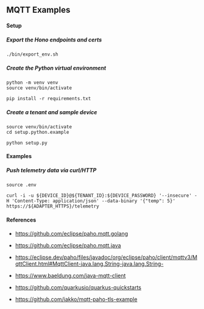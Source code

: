 ## MQTT Examples

#### Setup

##### Export the Hono endpoints and certs

```shell
./bin/export_env.sh
```

##### Create the Python virtual environment

```shell
python -m venv venv
source venv/bin/activate

pip install -r requirements.txt
```

##### Create a tenant and sample device

```shell
source venv/bin/activate
cd setup.python.example

python setup.py
```


#### Examples

##### Push telemetry data via curl/HTTP

```shell
source .env

curl -i -u ${DEVICE_ID}@${TENANT_ID}:${DEVICE_PASSWORD} '--insecure' -H 'Content-Type: application/json' --data-binary '{"temp": 5}' https://${ADAPTER_HTTPS}/telemetry
```

#### References

- https://github.com/eclipse/paho.mqtt.golang

- https://github.com/eclipse/paho.mqtt.java
- https://eclipse.dev/paho/files/javadoc/org/eclipse/paho/client/mqttv3/MqttClient.html#MqttClient-java.lang.String-java.lang.String-

- https://www.baeldung.com/java-mqtt-client

- https://github.com/quarkusio/quarkus-quickstarts
- https://github.com/iakko/mqtt-paho-tls-example
